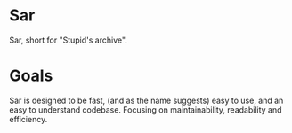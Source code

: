 # Sar
Sar, short for "Stupid's archive".
# Goals
Sar is designed to be fast, (and as the name suggests) easy to use, and an easy to understand codebase.
Focusing on maintainability, readability and efficiency.

